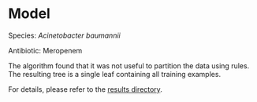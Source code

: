 
# Model

Species: *Acinetobacter baumannii*

Antibiotic: Meropenem

The algorithm found that it was not useful to partition the data using rules. The resulting tree is a single leaf containing all training examples.

For details, please refer to the [results directory](../../../../../results/cart_b/acinetobacter%20baumannii/meropenem/repeat_6/).

